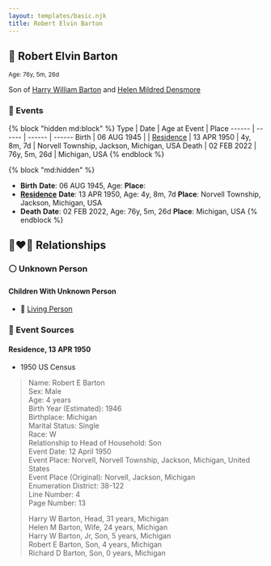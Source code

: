 ```yaml
---
layout: templates/basic.njk
title: Robert Elvin Barton
---
```

## 🔵 Robert Elvin Barton
<small>Age: 76y, 5m, 26d</small>

Son of [Harry William Barton](/people/8/83492690) and [Helen Mildred Densmore](/people/5/54702290)

### 📆 Events

{% block "hidden md:block" %}
Type | Date | Age at Event | Place
------ | ------ | ------ | ------
Birth | 06 AUG 1945 |  |
[Residence](#event-event-0) | 13 APR 1950 | 4y, 8m, 7d | Norvell Township, Jackson, Michigan, USA
Death | 02 FEB 2022 | 76y, 5m, 26d | Michigan, USA
{% endblock %}

{% block "md:hidden" %}
- **Birth**
**Date**: 06 AUG 1945, Age:
**Place**:
- **[Residence](#event-event-0)**
**Date**: 13 APR 1950, Age: 4y, 8m, 7d
**Place**: Norvell Township, Jackson, Michigan, USA
- **Death**
**Date**: 02 FEB 2022, Age: 76y, 5m, 26d
**Place**: Michigan, USA
{% endblock %}

## 👩‍❤️‍👨 Relationships

### ⚪ Unknown Person

#### Children With Unknown Person
* 🔵 [Living Person](/people/5/55705994)
### 📰 Event Sources

#### <a id="event-event-0"></a> Residence, 13 APR 1950
* 1950 US Census
>   
  > Name: Robert E Barton  
  > Sex: Male  
  > Age: 4 years  
  > Birth Year (Estimated): 1946  
  > Birthplace: Michigan  
  > Marital Status: Single  
  > Race: W  
  > Relationship to Head of Household: Son  
  > Event Date: 12 April 1950  
  > Event Place: Norvell, Norvell Township, Jackson, Michigan, United States  
  > Event Place (Original): Norvell, Jackson, Michigan  
  > Enumeration District: 38-122  
  > Line Number: 4  
  > Page Number: 13  
  >   
  > Harry W Barton, Head, 31 years, Michigan  
  > Helen M Barton, Wife, 24 years, Michigan  
  > Harry W Barton, Jr, Son, 5 years, Michigan  
  > Robert E Barton, Son, 4 years, Michigan  
  > Richard D Barton, Son, 0 years, Michigan  
  >
